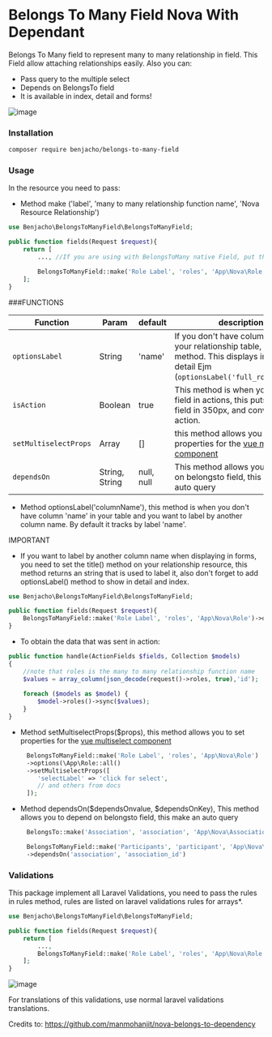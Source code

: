 # Belongs To Many Field Nova With Dependant

Belongs To Many field to represent many to many relationship in field. This Field allow attaching relationships easily. Also you can:

- Pass query to the multiple select
- Depends on BelongsTo field
- It is available in index, detail and forms!

![image](https://user-images.githubusercontent.com/11976865/54318738-46290000-45b5-11e9-8ea0-941adb4b79ba.png)


### Installation
```bash
composer require benjacho/belongs-to-many-field
```

### Usage


In the resource you need to pass:

- Method make ('label', 'many to many relationship function name', 'Nova Resource Relationship')

```php
use Benjacho\BelongsToManyField\BelongsToManyField;

public function fields(Request $request){
    return [
        ..., //If you are using with BelongsToMany native Field, put this field after

        BelongsToManyField::make('Role Label', 'roles', 'App\Nova\Role'),
    ];
}
```

###FUNCTIONS


| Function                      | Param          | default    | description                                                                                                                                                                  |
| ----------------------------- | --------------- | ---------- | ---------------------------------------------------------------------------------------------------------------------------------------------------------------------------- |
| `optionsLabel`                | String          | 'name'     | If you don't have column 'name' in your relationship table, use this method. This displays in index and detail Ejm (`optionsLabel('full_role_name')`).                                                                                                                  |
| `isAction`                    | Boolean         | true       | This method is when you need this field in actions, this puts height of field in 350px, and converts in action.                                                                                                                                        |
| `setMultiselectProps`         | Array           | []         | this method allows you to set properties for the [vue multiselect component](https://vue-multiselect.js.org/#sub-props)                                                                                                                            |
| `dependsOn`                   | String, String  | null, null | This method allows you to depend on belongsto field, this make an auto query                                                                                                 |

- Method optionsLabel('columnName'), this method is when you don't have column 'name' in your table and you want to label by another column name. By default it tracks by label 'name'.

IMPORTANT

- If you want to label by another column name when displaying in forms, you need to set the title() method on your relationship resource, this method returns an string that is used to label it, also don't forget to add optionsLabel() method to show in detail and index.


```php
use Benjacho\BelongsToManyField\BelongsToManyField;

public function fields(Request $request){
    BelongsToManyField::make('Role Label', 'roles', 'App\Nova\Role')->optionsLabel('full_role_name'),
}
```

- To obtain the data that was sent in action: 

```php
public function handle(ActionFields $fields, Collection $models)
{
    //note that roles is the many to many relationship function name
    $values = array_column(json_decode(request()->roles, true),'id');
    
    foreach ($models as $model) {
        $model->roles()->sync($values);
    }
}
```

- Method setMultiselectProps($props), this method allows you to set properties for the [vue multiselect component](https://vue-multiselect.js.org/#sub-props)

```php
     BelongsToManyField::make('Role Label', 'roles', 'App\Nova\Role')
     ->options(\App\Role::all()
     ->setMultiselectProps([
        'selectLabel' => 'click for select',
        // and others from docs
     ]);
```

- Method dependsOn($dependsOnvalue, $dependsOnKey), This method allows you to depend on belongsto field, this make an auto query

```php
     BelongsTo::make('Association', 'association', 'App\Nova\Association'),

     BelongsToManyField::make('Participants', 'participant', 'App\Nova\Participant')
     ->dependsOn('association', 'association_id')
```

### Validations
This package implement all Laravel Validations, you need to pass the rules in rules method, rules are listed on laravel validations rules for arrays*.

```php
use Benjacho\BelongsToManyField\BelongsToManyField;

public function fields(Request $request){
    return [
        ...,
        BelongsToManyField::make('Role Label', 'roles', 'App\Nova\Role')->relationModel(\App\User::class)->rules('required', 'min:1', 'max:5', 'size:3', new CustomRule),
    ];
}
```

![image](https://raw.githubusercontent.com/Benjacho/belongs-to-many-field-nova/master/validation.png)

For translations of this validations, use normal laravel validations translations.

Credits to: https://github.com/manmohanjit/nova-belongs-to-dependency

